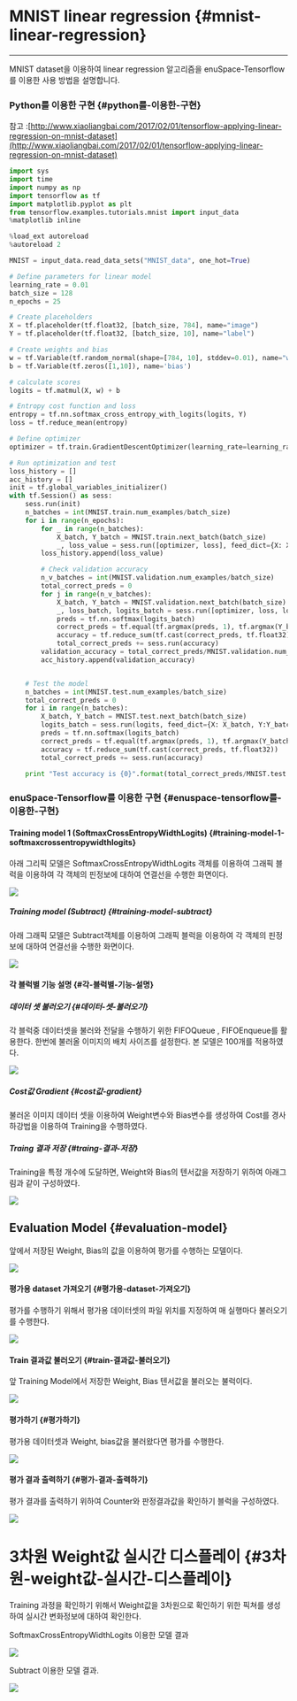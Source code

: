 # MNIST linear regression {#mnist-linear-regression}

---

MNIST dataset을 이용하여 linear regression 알고리즘을 enuSpace-Tensorflow를 이용한 사용 방법을 설명합니다.

### Python**를 이용한 구현** {#python를-이용한-구현}

참고 :[http://www.xiaoliangbai.com/2017/02/01/tensorflow-applying-linear-regression-on-mnist-dataset](http://www.xiaoliangbai.com/2017/02/01/tensorflow-applying-linear-regression-on-mnist-dataset)

```py
import sys
import time
import numpy as np
import tensorflow as tf
import matplotlib.pyplot as plt
from tensorflow.examples.tutorials.mnist import input_data
%matplotlib inline

%load_ext autoreload
%autoreload 2

MNIST = input_data.read_data_sets("MNIST_data", one_hot=True)

# Define parameters for linear model
learning_rate = 0.01
batch_size = 128
n_epochs = 25

# Create placeholders
X = tf.placeholder(tf.float32, [batch_size, 784], name="image")
Y = tf.placeholder(tf.float32, [batch_size, 10], name="label")

# Create weights and bias
w = tf.Variable(tf.random_normal(shape=[784, 10], stddev=0.01), name="weights")
b = tf.Variable(tf.zeros([1,10]), name='bias')

# calculate scores
logits = tf.matmul(X, w) + b

# Entropy cost function and loss
entropy = tf.nn.softmax_cross_entropy_with_logits(logits, Y)
loss = tf.reduce_mean(entropy)

# Define optimizer
optimizer = tf.train.GradientDescentOptimizer(learning_rate=learning_rate).minimize(loss)

# Run optimization and test
loss_history = []
acc_history = []
init = tf.global_variables_initializer()
with tf.Session() as sess:
    sess.run(init)
    n_batches = int(MNIST.train.num_examples/batch_size)
    for i in range(n_epochs):
        for _ in range(n_batches):
            X_batch, Y_batch = MNIST.train.next_batch(batch_size)
            _, loss_value = sess.run([optimizer, loss], feed_dict={X: X_batch, Y:Y_batch})
        loss_history.append(loss_value)

        # Check validation accuracy    
        n_v_batches = int(MNIST.validation.num_examples/batch_size)
        total_correct_preds = 0
        for j in range(n_v_batches):
            X_batch, Y_batch = MNIST.validation.next_batch(batch_size)
            _, loss_batch, logits_batch = sess.run([optimizer, loss, logits], feed_dict={X: X_batch, Y:Y_batch})
            preds = tf.nn.softmax(logits_batch)
            correct_preds = tf.equal(tf.argmax(preds, 1), tf.argmax(Y_batch, 1))
            accuracy = tf.reduce_sum(tf.cast(correct_preds, tf.float32))
            total_correct_preds += sess.run(accuracy)
        validation_accuracy = total_correct_preds/MNIST.validation.num_examples
        acc_history.append(validation_accuracy)


    # Test the model
    n_batches = int(MNIST.test.num_examples/batch_size)
    total_correct_preds = 0
    for i in range(n_batches):
        X_batch, Y_batch = MNIST.test.next_batch(batch_size)
        logits_batch = sess.run(logits, feed_dict={X: X_batch, Y:Y_batch})
        preds = tf.nn.softmax(logits_batch)
        correct_preds = tf.equal(tf.argmax(preds, 1), tf.argmax(Y_batch, 1))
        accuracy = tf.reduce_sum(tf.cast(correct_preds, tf.float32))
        total_correct_preds += sess.run(accuracy)

    print "Test accuracy is {0}".format(total_correct_preds/MNIST.test.num_examples)
```

### 

### **enuSpace-Tensorflow를 이용한 구현** {#enuspace-tensorflow를-이용한-구현}

#### Training model 1 \(SoftmaxCrossEntropyWidthLogits\) {#training-model-1-softmaxcrossentropywidthlogits}

아래 그리픽 모델은 SoftmaxCrossEntropyWidthLogits 객체를 이용하여 그래픽 블럭을 이용하여 각 객체의 핀정보에 대하여 연결선을 수행한 화면이다.

![](/assets/tutorial/mnist_1.png)

##### Training model \(Subtract\) {#training-model-subtract}

아래 그래픽 모델은 Subtract객체를 이용하여 그래픽 블럭을 이용하여 각 객체의 핀정보에 대하여 연결선을 수행한 화면이다.

![](/assets/tutorial/mnist_2.png)

#### 각 블럭별 기능 설명 {#각-블럭별-기능-설명}

##### 데이터 셋 불러오기 {#데이터-셋-불러오기}

각 블럭중 데이터셋을 불러와 전달을 수행하기 위한 FIFOQueue , FIFOEnqueue를 활용한다. 한번에 불러올 이미지의 배치 사이즈를 설정한다. 본 모델은 100개를 적용하였다.

![](/assets/tutorial/mnist_3.png)

##### Cost값 Gradient {#cost값-gradient}

불러온 이미지 데이터 셋을 이용하여 Weight변수와 Bias변수를 생성하여 Cost를 경사하강법을 이용하여 Training을 수행하였다.

##### Traing 결과 저장 {#traing-결과-저장}

Training을 특정 개수에 도달하면, Weight와 Bias의 텐서값을 저장하기 위하여 아래그림과 같이 구성하였다.

![](/assets/tutorial/mnist_4.png)

## Evaluation Model {#evaluation-model}

앞에서 저장된 Weight, Bias의 값을 이용하여 평가를 수행하는 모델이다.

![](/assets/tutorial/mnist_5.png)

#### 평가용 dataset 가져오기 {#평가용-dataset-가져오기}

평가를 수행하기 위해서 평가용 데이터셋의 파일 위치를 지정하여 매 실행마다 불러오기를 수행한다.

![](/assets/tutorial/mnist_6.png)

#### Train 결과값 불러오기 {#train-결과값-불러오기}

앞 Training Model에서 저장한 Weight, Bias 텐서값을 불러오는 불럭이다.

![](/assets/tutorial/mnist_7.png)

#### 평가하기 {#평가하기}

평가용 데이터셋과 Weight, bias값을 불러왔다면 평가를 수행한다.

![](/assets/tutorial/mnist_8.png)

#### 평가 결과 출력하기 {#평가-결과-출력하기}

평가 결과를 출력하기 위하여 Counter와 판정결과값을 확인하기 블럭을 구성하였다.

![](/assets/tutorial/mnist_9.png)

# 3차원 Weight값 실시간 디스플레이 {#3차원-weight값-실시간-디스플레이}

Training 과정을 확인하기 위해서 Weight값을 3차원으로 확인하기 위한 픽쳐를 생성하여 실시간 변화정보에 대하여 확인한다.

SoftmaxCrossEntropyWidthLogits 이용한 모델 결과

![](/assets/tutorial/mnist_11.png)

Subtract 이용한 모델 결과.

![](/assets/tutorial/mnist_10.png)

